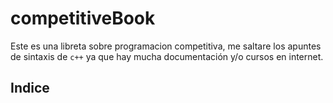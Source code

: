 # competitiveBook
Este es una libreta sobre programacion competitiva, me saltare los apuntes de sintaxis de ``c++`` ya que hay mucha documentación y/o cursos en internet.

## Indice